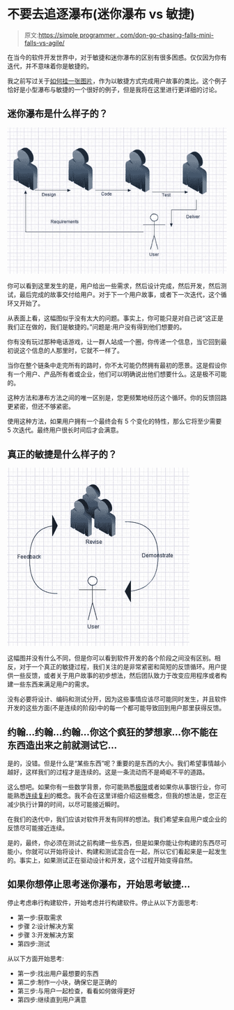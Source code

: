 # 不要去追逐瀑布(迷你瀑布 vs 敏捷)

> 原文:[https://simple programmer . com/don-go-chasing-falls-mini-falls-vs-agile/](https://simpleprogrammer.com/dont-go-chasing-waterfalls-mini-waterfall-vs-agile/)

在当今的软件开发世界中，对于敏捷和迷你瀑布的区别有很多困惑。仅仅因为你有迭代，并不意味着你是敏捷的。

我之前写过关于[如何挂一张图片](https://simpleprogrammer.com/2010/03/02/how-to-hang-a-picture-agile-user-stories/)，作为以敏捷方式完成用户故事的类比。这个例子恰好是小型瀑布与敏捷的一个很好的例子，但是我将在这里进行更详细的讨论。

## 迷你瀑布是什么样子的？



![diagram depicting mini-waterfall](img/b0626c0b4ea2db374cb44bc0a9f823cb.png "miniwaterfall")



你可以看到这里发生的是，用户给出一些需求，然后设计完成，然后开发，然后测试，最后完成的故事交付给用户。对于下一个用户故事，或者下一次迭代，这个循环又开始了。

从表面上看，这幅图似乎没有太大的问题。事实上，你可能只是对自己说“这正是我们正在做的，我们是敏捷的。”问题是:用户没有得到他们想要的。

你有没有玩过那种电话游戏，让一群人站成一个圈，你传递一个信息，当它回到最初说这个信息的人那里时，它就不一样了。

当你在整个链条中走完所有的路时，你不太可能仍然拥有最初的愿景。这是假设你有一个用户、产品所有者或企业，他们可以明确说出他们想要什么。这是极不可能的。

这种方法和瀑布方法之间的唯一区别是，您更频繁地经历这个循环。你的反馈回路更紧密，但还不够紧密。

使用这种方法，如果用户拥有一个最终会有 5 个变化的特性，那么它将至少需要 5 次迭代。最终用户很长时间后才会满意。

## 真正的敏捷是什么样子的？



![](img/b408586da878aa4b9a4ca83e2c7b96bf.png "agile")



这幅图并没有什么不同，但是你可以看到软件开发的各个阶段之间没有区别。相反，对于一个真正的敏捷过程，我们关注的是非常紧密和简短的反馈循环。用户提供一些反馈，或者关于用户故事的初步想法，然后团队致力于改变应用程序或者构建一些东西来满足用户的需求。

没有必要将设计、编码和测试分开，因为这些事情应该尽可能同时发生，并且软件开发的这些方面(不是连续的阶段)中的每一个都可能导致回到用户那里获得反馈。

## 约翰…约翰…约翰…你这个疯狂的梦想家…你不能在东西造出来之前就测试它…

是的，没错。但是什么是“某些东西”呢？重要的是东西的大小。我们希望事情越小越好，这样我们的过程才是连续的。这是一条流动而不是崎岖不平的道路。

这么想吧。如果你有一些数学背景，你可能熟悉[极限](http://en.wikipedia.org/wiki/Limit_(mathematics))或者如果你从事银行业，你可能熟悉[连续复利](http://en.wikipedia.org/wiki/Compound_interest)的概念。我不会在这里详细介绍这些概念，但我的想法是，您正在减少执行计算的时间，以尽可能接近瞬时。

在我们的迭代中，我们应该对软件开发有同样的想法。我们希望来自用户或企业的反馈尽可能接近连续。

是的，最终，你必须在测试之前构建一些东西，但是如果你能让你构建的东西尽可能小，你就可以开始将设计、构建和测试混合在一起，所以它们看起来是一起发生的。事实上，如果测试正在驱动设计和开发，这个过程开始变得自然。

## 如果你想停止思考迷你瀑布，开始思考敏捷…

停止考虑串行构建软件，开始考虑并行构建软件。停止从以下方面思考:

*   第一步:获取需求
*   步骤 2:设计解决方案
*   步骤 3:开发解决方案
*   第四步:测试

从以下方面开始思考:

*   第一步:找出用户最想要的东西
*   第二步:制作一小块，确保它是正确的
*   第三步:与用户一起检查，看看如何做得更好
*   第四步:继续直到用户满意